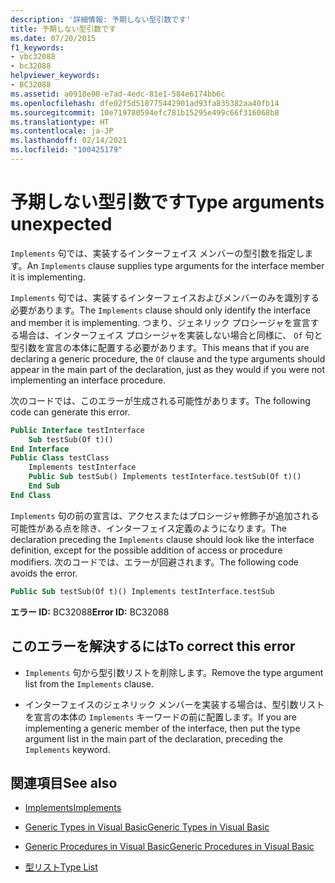 ```yaml
---
description: '詳細情報: 予期しない型引数です'
title: 予期しない型引数です
ms.date: 07/20/2015
f1_keywords:
- vbc32088
- bc32088
helpviewer_keywords:
- BC32088
ms.assetid: a0918e90-e7ad-4edc-81e1-584e6174bb6c
ms.openlocfilehash: dfe02f5d518775442901ad93fa835382aa40fb14
ms.sourcegitcommit: 10e719780594efc781b15295e499c66f316068b8
ms.translationtype: HT
ms.contentlocale: ja-JP
ms.lasthandoff: 02/14/2021
ms.locfileid: "100425179"
---
```

# <a name="type-arguments-unexpected"></a><span data-ttu-id="fcab7-103">予期しない型引数です</span><span class="sxs-lookup"><span data-stu-id="fcab7-103">Type arguments unexpected</span></span>

<span data-ttu-id="fcab7-104">`Implements` 句では、実装するインターフェイス メンバーの型引数を指定します。</span><span class="sxs-lookup"><span data-stu-id="fcab7-104">An `Implements` clause supplies type arguments for the interface member it is implementing.</span></span>  
  
 <span data-ttu-id="fcab7-105">`Implements` 句では、実装するインターフェイスおよびメンバーのみを識別する必要があります。</span><span class="sxs-lookup"><span data-stu-id="fcab7-105">The `Implements` clause should only identify the interface and member it is implementing.</span></span> <span data-ttu-id="fcab7-106">つまり、ジェネリック プロシージャを宣言する場合は、インターフェイス プロシージャを実装しない場合と同様に、 `Of` 句と型引数を宣言の本体に配置する必要があります。</span><span class="sxs-lookup"><span data-stu-id="fcab7-106">This means that if you are declaring a generic procedure, the `Of` clause and the type arguments should appear in the main part of the declaration, just as they would if you were not implementing an interface procedure.</span></span>  
  
 <span data-ttu-id="fcab7-107">次のコードでは、このエラーが生成される可能性があります。</span><span class="sxs-lookup"><span data-stu-id="fcab7-107">The following code can generate this error.</span></span>  
  
```vb  
Public Interface testInterface  
    Sub testSub(Of t)()  
End Interface  
Public Class testClass  
    Implements testInterface  
    Public Sub testSub() Implements testInterface.testSub(Of t)()  
    End Sub  
End Class  
```  
  
 <span data-ttu-id="fcab7-108">`Implements` 句の前の宣言は、アクセスまたはプロシージャ修飾子が追加される可能性がある点を除き、インターフェイス定義のようになります。</span><span class="sxs-lookup"><span data-stu-id="fcab7-108">The declaration preceding the `Implements` clause should look like the interface definition, except for the possible addition of access or procedure modifiers.</span></span> <span data-ttu-id="fcab7-109">次のコードでは、エラーが回避されます。</span><span class="sxs-lookup"><span data-stu-id="fcab7-109">The following code avoids the error.</span></span>  
  
```vb  
Public Sub testSub(Of t)() Implements testInterface.testSub  
```  
  
 <span data-ttu-id="fcab7-110">**エラー ID:** BC32088</span><span class="sxs-lookup"><span data-stu-id="fcab7-110">**Error ID:** BC32088</span></span>  
  
## <a name="to-correct-this-error"></a><span data-ttu-id="fcab7-111">このエラーを解決するには</span><span class="sxs-lookup"><span data-stu-id="fcab7-111">To correct this error</span></span>  
  
- <span data-ttu-id="fcab7-112">`Implements` 句から型引数リストを削除します。</span><span class="sxs-lookup"><span data-stu-id="fcab7-112">Remove the type argument list from the `Implements` clause.</span></span>  
  
- <span data-ttu-id="fcab7-113">インターフェイスのジェネリック メンバーを実装する場合は、型引数リストを宣言の本体の `Implements` キーワードの前に配置します。</span><span class="sxs-lookup"><span data-stu-id="fcab7-113">If you are implementing a generic member of the interface, then put the type argument list in the main part of the declaration, preceding the `Implements` keyword.</span></span>  
  
## <a name="see-also"></a><span data-ttu-id="fcab7-114">関連項目</span><span class="sxs-lookup"><span data-stu-id="fcab7-114">See also</span></span>

- [<span data-ttu-id="fcab7-115">Implements</span><span class="sxs-lookup"><span data-stu-id="fcab7-115">Implements</span></span>](../language-reference/statements/implements-clause.md)

- [<span data-ttu-id="fcab7-116">Generic Types in Visual Basic</span><span class="sxs-lookup"><span data-stu-id="fcab7-116">Generic Types in Visual Basic</span></span>](../programming-guide/language-features/data-types/generic-types.md)
- [<span data-ttu-id="fcab7-117">Generic Procedures in Visual Basic</span><span class="sxs-lookup"><span data-stu-id="fcab7-117">Generic Procedures in Visual Basic</span></span>](../programming-guide/language-features/data-types/generic-procedures.md)
- [<span data-ttu-id="fcab7-118">型リスト</span><span class="sxs-lookup"><span data-stu-id="fcab7-118">Type List</span></span>](../language-reference/statements/type-list.md)
